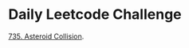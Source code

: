 # Daily Leetcode Challenge

[735. Asteroid Collision](https://leetcode.com/problems/asteroid-collision).
